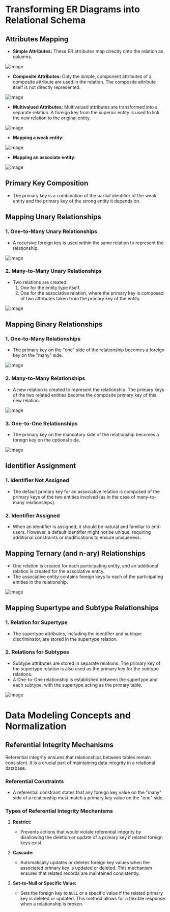 # Transforming ER Diagrams into Relational Schema

## Attributes Mapping

- **Simple Attributes:** These ER attributes map directly onto the relation as columns.

![image](https://github.com/user-attachments/assets/ec22f75e-e8ea-4e6e-8614-09119f1e2d72)

- **Composite Attributes:** Only the simple, component attributes of a composite attribute are used in the relation. The composite attribute itself is not directly represented.

![image](https://github.com/user-attachments/assets/61e82111-5c36-4920-accc-a232319fa644)

- **Multivalued Attributes:** Multivalued attributes are transformed into a separate relation. A foreign key from the superior entity is used to link the new relation to the original entity.

![image](https://github.com/user-attachments/assets/412053e9-6a58-42fd-8912-2066635f590b)

- **Mapping a weak entity:**

![image](https://github.com/user-attachments/assets/319ff4d6-9597-437e-9b25-9933c6646b37)

- **Mapping an associate entity:**

![image](https://github.com/user-attachments/assets/7241883e-7950-4d83-abff-59aefbfd4632)

## Primary Key Composition

- The primary key is a combination of the partial identifier of the weak entity and the primary key of the strong entity it depends on.

## Mapping Unary Relationships

### 1. One-to-Many Unary Relationships
   - A recursive foreign key is used within the same relation to represent the relationship.

![image](https://github.com/user-attachments/assets/be691fe0-8797-415a-be07-4968db99323f)

### 2. Many-to-Many Unary Relationships
   - Two relations are created:
     1. One for the entity type itself.
     2. One for the associative relation, where the primary key is composed of two attributes taken from the primary key of the entity.

![image](https://github.com/user-attachments/assets/2087dae7-c14a-43ff-8a56-de41059b770f)

## Mapping Binary Relationships

### 1. One-to-Many Relationships
   - The primary key on the "one" side of the relationship becomes a foreign key on the "many" side.

![image](https://github.com/user-attachments/assets/3e08dabd-0f9b-4e77-b545-8c79660fda82)

### 2. Many-to-Many Relationships
   - A new relation is created to represent the relationship. The primary keys of the two related entities become the composite primary key of this new relation.

![image](https://github.com/user-attachments/assets/aa25146a-c519-4a3d-9144-bde971166eef)

### 3. One-to-One Relationships
   - The primary key on the mandatory side of the relationship becomes a foreign key on the optional side.
     
![image](https://github.com/user-attachments/assets/441ff232-7bae-453e-b9f3-d564b7928651)

## Identifier Assignment

### 1. Identifier Not Assigned
   - The default primary key for an associative relation is composed of the primary keys of the two entities involved (as in the case of many-to-many relationships).

### 2. Identifier Assigned
   - When an identifier is assigned, it should be natural and familiar to end-users. However, a default identifier might not be unique, requiring additional constraints or modifications to ensure uniqueness.

## Mapping Ternary (and n-ary) Relationships

- One relation is created for each participating entity, and an additional relation is created for the associative entity.
- The associative entity contains foreign keys to each of the participating entities in the relationship.

![image](https://github.com/user-attachments/assets/009486da-b094-48a3-976c-5f4c1ad051af)

## Mapping Supertype and Subtype Relationships

### 1. Relation for Supertype
   - The supertype attributes, including the identifier and subtype discriminator, are stored in the supertype relation.

### 2. Relations for Subtypes
   - Subtype attributes are stored in separate relations. The primary key of the supertype relation is also used as the primary key for the subtype relations.
   - A One-to-One relationship is established between the supertype and each subtype, with the supertype acting as the primary table.

![image](https://github.com/user-attachments/assets/62b92178-7b5d-4482-9a6e-c02e0bd34a49)

# Data Modeling Concepts and Normalization

## Referential Integrity Mechanisms

Referential integrity ensures that relationships between tables remain consistent. It is a crucial part of maintaining data integrity in a relational database.

### Referential Constraints
- A referential constraint states that any foreign key value on the "many" side of a relationship must match a primary key value on the "one" side.
  
### Types of Referential Integrity Mechanisms

1. **Restrict:**
   - Prevents actions that would violate referential integrity by disallowing the deletion or update of a primary key if related foreign keys exist.
  
2. **Cascade:**
   - Automatically updates or deletes foreign key values when the associated primary key is updated or deleted. This mechanism ensures that related records are maintained consistently.

3. **Set-to-Null or Specific Value:**
   - Sets the foreign key to `NULL` or a specific value if the related primary key is deleted or updated. This method allows for a flexible response when a relationship is broken.
